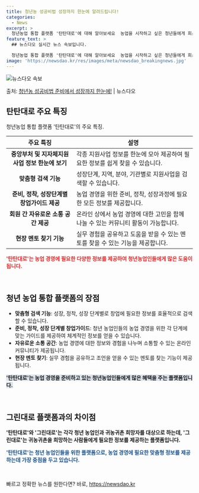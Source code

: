 ```yaml
---
title: 청년농 성공비법 성장까지 한눈에 알려드립니다!
categories:
  - News
excerpt: >
  청년농업 통합 플랫폼 '탄탄대로'에 대해 알아보세요  농업을 시작하고 싶은 청년들에게 희소식이 있습니다. 지…
feature_text: >
  ## 뉴스다오 실시간 뉴스 속보입니다.

  청년농업 통합 플랫폼 '탄탄대로'에 대해 알아보세요  농업을 시작하고 싶은 청년들에게 희소식이 있습니다. 지…
image: 'https://newsdao.kr/res/images/meta/newsdao_breakingnews.jpg'
---
```


![뉴스다오 속보](https://newsdao.kr/res/images/meta/newsdao_breakingnews.jpg)

<p>출처: <a href="https://newsdao.kr/4118" rel="dofollow">청년농 성공비법 준비에서 성장까지 한눈에!</a> | 뉴스다오</p>

<h2 data-ke-size="size26">탄탄대로 주요 특징</h2>
<p data-ke-size="size16">청년농업 통합 플랫폼 '탄탄대로'의 주요 특징.</p>
<table>
    <thead>
        <tr>
            <th><b>주요 특징</b></th>
            <th><b>설명</b></th>
        </tr>
    </thead>
    <tbody>
        <tr>
            <td style="text-align: center; height: 17px;"><b>중앙부처 및 지자체지원사업 정보 한눈에 보기</b></td>
            <td>각종 지원사업 정보를 한눈에 모아 제공하여 필요한 정보를 쉽게 찾을 수 있습니다.</td>
        </tr>
        <tr>
            <td style="text-align: center; height: 17px;"><b>맞춤형 검색 기능</b></td>
            <td>성장단계, 지역, 분야, 기관별로 지원사업을 검색할 수 있습니다.</td>
        </tr>
        <tr>
            <td style="text-align: center; height: 17px;"><b>준비, 정착, 성장단계별 창업가이드 제공</b></td>
            <td>농업 경영을 위한 준비, 정착, 성장과정에 필요한 모든 정보를 제공합니다.</td>
        </tr>
        <tr>
            <td style="text-align: center; height: 17px;"><b>회원 간 자유로운 소통 공간 제공</b></td>
            <td>온라인 상에서 농업 경영에 대한 고민을 함께 나눌 수 있는 커뮤니티 활동이 가능합니다.</td>
        </tr>
        <tr>
            <td style="text-align: center; height: 17px;"><b>현장 멘토 찾기 기능</b></td>
            <td>실무 경험을 공유하고 도움을 받을 수 있는 멘토를 찾을 수 있는 기능을 제공합니다.</td>
        </tr>
    </tbody>
</table>
<b><span style="color: #ee2323;">'탄탄대로'는 농업 경영에 필요한 다양한 정보를 제공하여 청년농업인들에게 많은 도움이 됩니다.</span></b>
<p data-ke-size="size16">&nbsp;</p>

<h2 data-ke-size="size26">청년 농업 통합 플랫폼의 장점</h2>
<ul>
    <li><b>맞춤형 검색 기능</b>: 성장, 정착, 성장 단계별로 창업에 필요한 정보를 효율적으로 검색할 수 있습니다.</li>
    <li><b>준비, 정착, 성장 단계별 창업가이드</b>: 청년 농업인들의 농업 경영을 위한 각 단계에 맞는 가이드를 제공하여 체계적인 정보를 얻을 수 있습니다.</li>
    <li><b>자유로운 소통 공간</b>: 농업 경영에 대한 정보와 경험을 나누며 소통할 수 있는 온라인 커뮤니티가 제공됩니다.</li>
    <li><b>현장 멘토 찾기</b>: 실무 경험을 공유하고 조언을 얻을 수 있는 멘토를 찾는 기능이 제공됩니다.</li>
</ul>
<b><span style="background-color: #21538527;">'탄탄대로'는 농업 경영을 준비하고 있는 청년농업인들에게 많은 혜택을 주는 플랫폼입니다.</span></b>
<p data-ke-size="size16">&nbsp;</p>

<h2 data-ke-size="size26">그린대로 플랫폼과의 차이점</h2>
<p><b>'탄탄대로'와 '그린대로'는 각각 청년 농업인과 귀농귀촌 희망자를 대상으로 하는데, '그린대로'는 귀농귀촌을 희망하는 사람들에게 필요한 정보를 제공하는 플랫폼입니다.</b></p>
<p><b><span style="color: #1a5490;">'탄탄대로'는 청년 농업인들을 위한 플랫폼으로, 농업 경영에 필요한 맞춤형 정보를 제공하는데 가장 중점을 두고 있습니다.</span></b></p>
<p data-ke-size="size16">&nbsp;</p> 

빠르고 정확한 뉴스를 원한다면? 바로, <a href="https://newsdao.kr" rel="dofollow">https://newsdao.kr</a>


